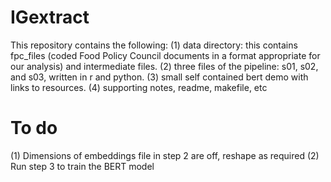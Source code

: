 # IGextract
This repository contains the following:
(1) data directory: this contains fpc_files (coded Food Policy Council documents in a format appropriate for our analysis) and intermediate files.
(2) three files of the pipeline: s01, s02, and s03, written in r and python.
(3) small self contained bert demo with links to resources.
(4) supporting notes, readme, makefile, etc

# To do
(1) Dimensions of embeddings file in step 2 are off, reshape as required
(2) Run step 3 to train the BERT model
